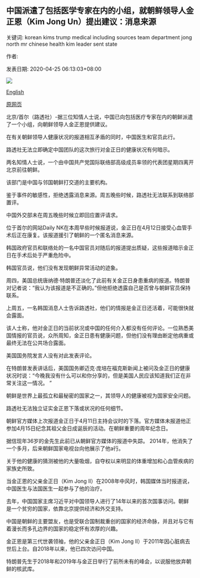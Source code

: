 ## 中国派遣了包括医学专家在内的小组，就朝鲜领导人金正恩（Kim Jong Un）提出建议：消息来源

关键词: korean kims trump medical including sources team department jong north mr chinese health kim leader sent state

作者: 

发表日期: 2020-04-25 06:13:03+08:00

![](https://www.straitstimes.com/sites/default/files/styles/x_large/public/articles/2020/04/25/file7a8zttimyvd14wr2u4cd.jpg?itok=Z9FY5lHG)

[English](China%20sent%20team%20including%20medical%20experts%20to%20advise%20on%20North%20Korean%20leader%20Kim%20Jong%20Un%3A%20Sources.md)

[原网页](https://www.straitstimes.com/asia/east-asia/china-sent-team-including-medical-experts-to-advise-on-north-korean-leader-kim-jong)

北京/首尔（路透社）-据三位知情人士说，中国已向包括医疗专家在内的朝鲜派遣了一个小组，向朝鲜领导人金正恩提供建议。

在有关朝鲜领导人健康状况的报道相互矛盾的同时，中国医生和官员此行。

路透社无法立即确定中国团队的这次旅行对金正日的健康状况有何暗示。

两名知情人士说，一个由中国共产党国际联络部高级成员率领的代表团星期四离开北京前往朝鲜。

该部门是中国与邻国朝鲜打交道的主要机构。

鉴于事件的敏感性，拒绝透露消息来源。周五晚些时候，路透社无法联系到联络部置评。

中国外交部未在周五晚些时候立即回应置评请求。

位于首尔的网站Daily NK在本周早些时候报道说，金正日在4月12日接受心血管手术后正在康复。该报道援引了朝鲜的一个匿名消息来源。

韩国政府官员和联络处的一名中国官员对随后的报道提出质疑，这些报道暗示金正日在手术后处于严重危险中。

韩国官员说，他们没有发现朝鲜异常活动的迹象。

周四，美国总统唐纳德·特朗普还淡化了此前有关金正日身患重病的报道。特朗普对记者说：“我认为该报道是不正确的。”但他拒绝透露自己是否曾与朝鲜官员保持联系。

上周五，一名韩国消息人士告诉路透社，他们的情报是金正日还活着，可能很快就会露面。

该人士称，他对金正日的当前状况或中国的任何介入都没有任何评论。一位熟悉美国情报的官员说，众所周知，金正日患有健康问题，但他们没有理由断定他病重或最终无法在公共场合露面。

美国国务院发言人没有对此发表评论。

在特朗普发表讲话后，美国国务卿迈克·庞培在福克斯新闻上被问及金正日的健康状况时说：“今晚我没有什么可以和你分享的，但是美国人民应该知道我们正在非常关注这一情况。 ”

朝鲜是世界上最孤立和最秘密的国家之一，其领导人的健康被视为国家安全问题。

路透社无法独立证实金正恩下落或状况的任何细节。

朝鲜官方媒体上次报道金正日于4月11日主持会议时的下落。官方媒体未报道他正参加4月15日纪念其祖父金日成诞辰的活动。在朝鲜重要的周年纪念日。

据信现年36岁的金先生此前已从朝鲜官方媒体的报道中失踪。 2014年，他消失了一个多月，后来朝鲜国家电视台向他展示了他a行。

关于他的健康的猜测被他的大量吸烟，自夺权以来明显的体重增加和心血管疾病的家族史所致。

当金正恩的父亲金正日（Kim Jong Il）在2008年中风时，韩国媒体当时报道说，中国医生与法国医生一起参与了他的治疗。

去年，中国国家主席习近平对中国领导人进行了14年以来的首次国事访问。朝鲜是一个贫穷的国家，依靠北京提供经济和外交支持。

中国是朝鲜的主要盟友，也是受联合国制裁重创的国家的经济命脉，并且对与它有着漫长而多孔边界的国家的稳定怀有浓厚的兴趣。

金正恩是第三代世袭领袖，他的父亲金正日（Kim Jong Il）于2011年因心脏病去世后上台。自2018年以来，他已四次访问中国。

特朗普先生于2018年和2019年与金正日举行了前所未有的峰会，以说服他放弃朝鲜的核武库。